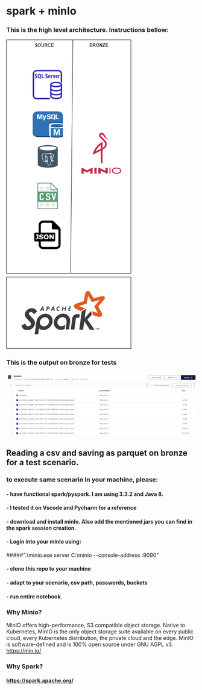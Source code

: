 # spark + minIo
### This is the high level architecture. Instructions bellow:
![Screenshot](Spark+Minio.png)
### This is the output on bronze for tests
![Screenshot](output-bronze.png)

## Reading a csv and saving as parquet on bronze for a test scenario.
### to execute same scenario in your machine, please:
#### - have functional spark/pyspark. I am using 3.3.2 and Java 8.
#### - I tested it on Vscode and Pycharm for a reference
#### - download and install minIo. Also add the mentioned jars you can find in the spark session creation.
#### - Login into your minIo using: 
#####".\minio.exe server C:\minio --console-address :9090"
#### - clone this repo to your machine
#### - adapt to your scenario, csv path, passwords, buckets
#### - run entire notebook.


### Why Minio?
MinIO offers high-performance, S3 compatible object storage. Native to
Kubernetes, MinIO is the only object storage suite available on every public
cloud, every Kubernetes distribution, the private cloud and the edge. MinIO
is software-defined and is 100% open source under GNU AGPL v3.
https://min.io/

### Why Spark?
#### https://spark.apache.org/








